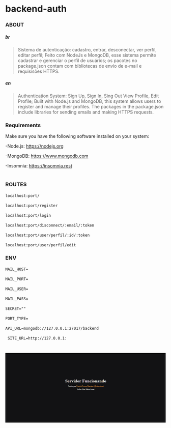 # backend-auth

### ABOUT
  ##### br
  > Sistema de autenticação: cadastro, entrar, desconectar, ver perfil, editar perfil; Feito com NodeJs e MongoDB, esse sistema permite cadastrar e gerenciar o perfil de usuários; os pacotes no package.json contam com bibliotecas de envio de e-mail e requisisões HTTPS.  

  ##### en
  > Authentication System: Sign Up, Sign In, Sing Out View Profile, Edit Profile; Built with Node.js and MongoDB, this system allows users to register and manage their profiles. The packages in the package.json include libraries for sending emails and making HTTPS requests.


### Requirements
Make sure you have the following software installed on your system:

  -Node.js: https://nodejs.org
  
  -MongoDB: https://www.mongodb.com
  
  -Insomnia: https://insomnia.rest
  
#
### ROUTES
`localhost:port/`

`localhost:port/register`

`localhost:port/login`

`localhost:port/disconnect/:email/:token`

`localhost:port/user/perfil/:id/:token`

`localhost:port/user/perfil/edit`


### ENV
`MAIL_HOST=`

`MAIL_PORT=`

`MAIL_USER=`

`MAIL_PASS=`

`SECRET=""`

`PORT_TYPE=`

`API_URL=mongodb://127.0.0.1:27017/backend`

` SITE_URL=http://127.0.0.1:`


#

![by Patrick Lucas Martins](image.png)